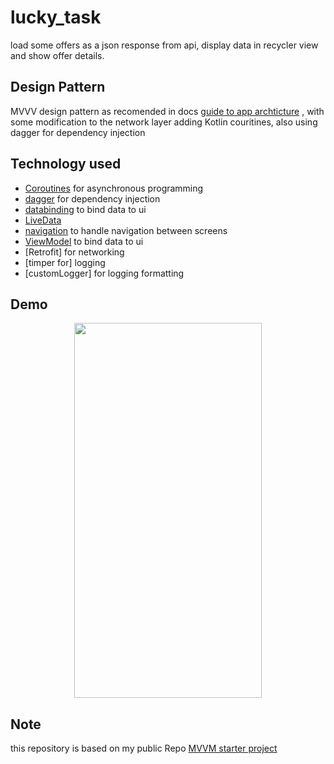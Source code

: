 # lucky_task

load some offers as a json response from api, display data in recycler view and show offer details.

## Design Pattern
MVVV design pattern as recomended in docs [guide to app archticture](https://developer.android.com/jetpack/docs/guide) , with some modification to the network layer adding Kotlin couritines, also using dagger for dependency injection 

## Technology used

* [Coroutines](https://kotlinlang.org/docs/reference/coroutines-overview.html) for asynchronous programming
* [dagger](https://github.com/google/dagger) for dependency injection
* [databinding](https://developer.android.com/topic/libraries/data-binding) to bind data to ui
* [LiveData](https://developer.android.com/topic/libraries/architecture/livedata)
* [navigation](https://developer.android.com/guide/navigation/) to handle navigation between screens
* [ViewModel](https://developer.android.com/topic/libraries/architecture/viewmodel) to bind data to ui
* [Retrofit] for networking
* [timper for] logging
* [customLogger] for logging formatting

## Demo

<p align="center">
<img src="https://github.com/hazem1262/lucky_task/blob/develop/demo.gif" width="300" height="600" />
</p>

## Note

this repository is based on my public Repo [MVVM starter project](https://github.com/hazem1262/mvvvm-starter-project)
